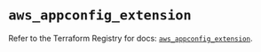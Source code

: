 # `aws_appconfig_extension`

Refer to the Terraform Registry for docs: [`aws_appconfig_extension`](https://registry.terraform.io/providers/hashicorp/aws/5.61.0/docs/resources/appconfig_extension).
